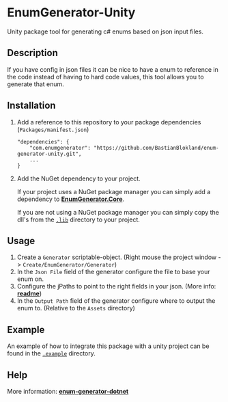 # EnumGenerator-Unity

Unity package tool for generating c# enums based on json input files.

## Description
If you have config in json files it can be nice to have a enum to reference in the code instead of
having to hard code values, this tool allows you to generate that enum.

## Installation
1. Add a reference to this repository to your package dependencies (`Packages/manifest.json`)

    ```
    "dependencies": {
        "com.enumgenerator": "https://github.com/BastianBlokland/enum-generator-unity.git",
        ...
    }
    ```
2. Add the NuGet dependency to your project.

    If your project uses a NuGet package manager you can simply add a dependency to [**EnumGenerator.Core**](https://www.nuget.org/packages/EnumGenerator.Core/).

    If you are not using a NuGet package manager you can simply copy the dll's from the [`.lib`](https://github.com/BastianBlokland/enum-generator-unity/tree/master/.lib) directory to your project.

## Usage
1. Create a `Generator` scriptable-object. (Right mouse the project window -> `Create/EnumGenerator/Generator`)
2. In the `Json File` field of the generator configure the file to base your enum on.
3. Configure the jPaths to point to the right fields in your json. (More info: [**readme**](https://github.com/BastianBlokland/enum-generator-dotnet/blob/master/README.md#json-file-structure))
4. In the `Output Path` field of the generator configure where to output the enum to. (Relative to the `Assets` directory)

## Example
An example of how to integrate this package with a unity project can be found in the [`.example`](https://github.com/BastianBlokland/enum-generator-unity/tree/master/.example) directory.

## Help
More information: [**enum-generator-dotnet**](https://github.com/BastianBlokland/enum-generator-dotnet)
